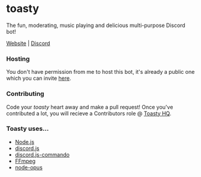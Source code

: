 # toasty
The fun, moderating, music playing and delicious multi-purpose Discord bot!

[Website](https://toastybot.com) |
[Discord](https://discord.gg/sKCDdfp)

### Hosting
You don't have permission from me to host this bot, it's already a public one which you can invite [here](https://discordapp.com/oauth2/authorize?client_id=208946600620326912&scope=bot&permissions=8).

### Contributing
Code your *toasty* heart away and make a pull request! Once you've contributed a lot, you will recieve a Contributors role @ [Toasty HQ](https://toasty.xyz/hq).

### Toasty uses...
- [Node.js](https://nodejs.org)
- [discord.js](https://github.com/discordjs/discord.js)
- [discord.js-commando](https://github.com/diiscordjs/discord.js-commando)
- [FFmpeg](https://ffmpeg.org)
- [node-opus](https://github.com/Rantanen/node-opus)
